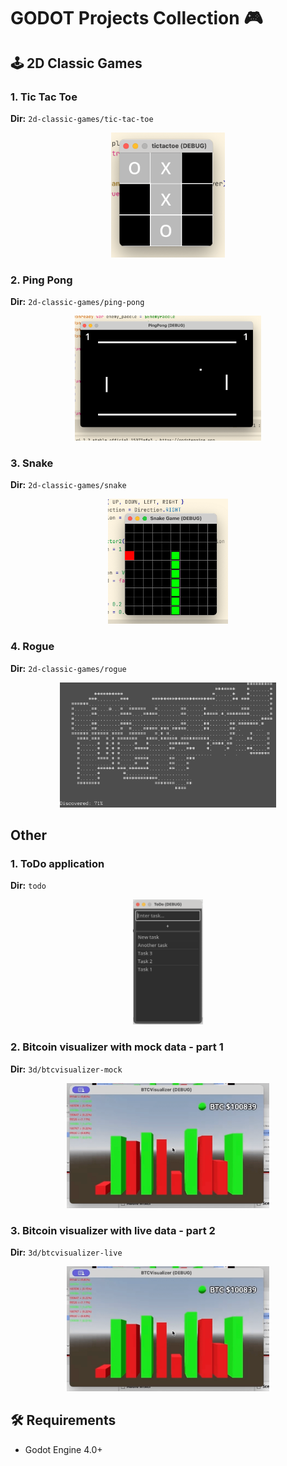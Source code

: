 # GODOT Projects Collection 🎮

## 🕹️ 2D Classic Games

### 1. Tic Tac Toe
**Dir:** `2d-classic-games/tic-tac-toe`  
<p align="center">
  <img src="assets/screens/tictactoe.png" height="200" alt="Screenshot"/>
</p>

### 2. Ping Pong
**Dir:** `2d-classic-games/ping-pong`  
<p align="center">
  <img src="assets/screens/pingpong.png" height="200" alt="Screenshot"/>
</p>

### 3. Snake
**Dir:** `2d-classic-games/snake`  
<p align="center">
  <img src="assets/screens/snake.png" height="200" alt="Screenshot"/>
</p>

### 4. Rogue
**Dir:** `2d-classic-games/rogue`  
<p align="center">
  <img src="assets/screens/rogue.png" height="200" alt="Screenshot"/>
</p>

## Other

### 1. ToDo application
**Dir:** `todo`
<p align="center">
  <img src="assets/screens/todo.png" height="200" alt="Screenshot"/>
</p>

### 2. Bitcoin visualizer with mock data - part 1
**Dir:** `3d/btcvisualizer-mock`
<p align="center">
  <img src="assets/screens/btc-visualizer-mock.png" height="200" alt="Screenshot"/>
</p>

### 3. Bitcoin visualizer with live data - part 2
**Dir:** `3d/btcvisualizer-live`
<p align="center">
  <img src="assets/screens/btc-visualizer-mock.png" height="200" alt="Screenshot"/>
</p>


## 🛠️ Requirements
- Godot Engine 4.0+
